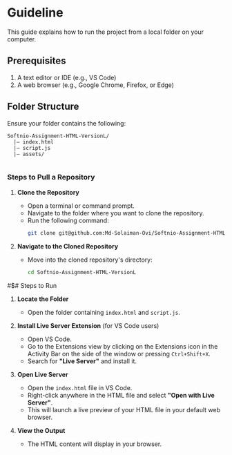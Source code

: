 # Guideline

This guide explains how to run the project from a local folder on your computer.

## Prerequisites

1. A text editor or IDE (e.g., VS Code)
2. A web browser (e.g., Google Chrome, Firefox, or Edge)

## Folder Structure

Ensure your folder contains the following:

```
Softnio-Assignment-HTML-VersionL/
  |— index.html
  |— script.js
  |— assets/
        
```
### Steps to Pull a Repository

1. **Clone the Repository**
   - Open a terminal or command prompt.
   - Navigate to the folder where you want to clone the repository.
   - Run the following command:
     ```bash
     git clone git@github.com:Md-Solaiman-Ovi/Softnio-Assignment-HTML-VersionL.git
     ```
     

2. **Navigate to the Cloned Repository**
   - Move into the cloned repository's directory:
     ```bash
     cd Softnio-Assignment-HTML-VersionL
     ```
   

#$# Steps to Run

1. **Locate the Folder**
   - Open the folder containing `index.html` and `script.js`.

2. **Install Live Server Extension** (for VS Code users)
   - Open VS Code.
   - Go to the Extensions view by clicking on the Extensions icon in the Activity Bar on the side of the window or pressing `Ctrl+Shift+X`.
   - Search for **"Live Server"** and install it.

3. **Open Live Server**
   - Open the `index.html` file in VS Code.
   - Right-click anywhere in the HTML file and select **"Open with Live Server"**.
   - This will launch a live preview of your HTML file in your default web browser.

4. **View the Output**
   - The HTML content will display in your browser.
  
